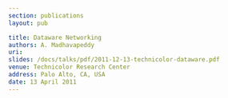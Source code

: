 ```yaml
---
section: publications
layout: pub

title: Dataware Networking
authors: A. Madhavapeddy
uri: 
slides: /docs/talks/pdf/2011-12-13-technicolor-dataware.pdf
venue: Technicolor Research Center
address: Palo Alto, CA, USA
date: 13 April 2011
---
```


